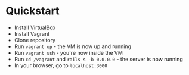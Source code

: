 # Quickstart

* Install VirtualBox
* Install Vagrant
* Clone repository
* Run `vagrant up` - the VM is now up and running
* Run `vagrant ssh` - you're now inside the VM
* Run `cd /vagrant` and `rails s -b 0.0.0.0` - the server is now running
* In your browser, go to `localhost:3000`
